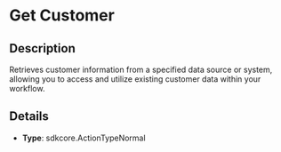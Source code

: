 
# Get Customer

## Description

Retrieves customer information from a specified data source or system, allowing you to access and utilize existing customer data within your workflow.

## Details

- **Type**: sdkcore.ActionTypeNormal
